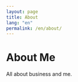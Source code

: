 ```yaml
---
layout: page
title: About
lang: "en"
permalink: /en/about/
---
```


# About Me

All about business and me.

